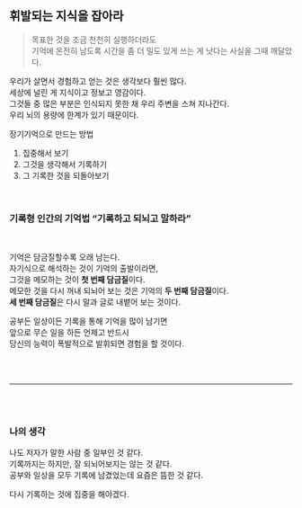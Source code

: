 

## 휘발되는 지식을 잡아라
> 목표한 것을 조금 천천히 실행하더라도<br>기억에 온전히 남도록 시간을 좀 더 밀도 있게 쓰는 게 낫다는 사실을 그때 깨달았다.

우리가 살면서 경험하고 얻는 것은 생각보다 훨씬 많다.<br>
세상에 널린 게 지식이고 정보고 영감이다.<br>
그것들 중 많은 부분은 인식되지 못한 채 우리 주변을 스쳐 지나간다.<br>
우리 뇌의 용량에 한계가 있기 때문이다.<br>

장기기억으로 만드는 방법
1. 집중해서 보기
2. 그것을 생각해서 기록하기
3. 그 기록한 것을 되돌아보기


<br>

### 기록형 인간의 기억법 “기록하고 되뇌고 말하라”
<br>

기억은 담금질할수록 오래 남는다.<br>
자기식으로 해석하는 것이 기억의 출발이라면,<br>
그것을 메모하는 것이 **첫 번째 담금질**이다.<br>
메모한 것을 다시 꺼내 되뇌어 보는 것은 기억의 **두 번째 담금질**이다.<br>
**세 번째 담금질**은 다시 말과 글로 내뱉어 보는 것이다.<br>

공부든 일상이든 기록을 통해 기억을 많이 남기면<br>
앞으로 무슨 일을 하든 언제고 반드시<br>
당신의 능력이 폭발적으로 발휘되면 경험을 할 것이다.<br>

<br>
<br>

___

<br>
<br>

### 나의 생각

나도 저자가 말한 사람 중 일부인 것 같다.<br>
기록까지는 하지만, 잘 되뇌어보지는 않는 것 같다.<br>
공부와 일상을 모두 기록에 남겼었는데 요즘은 뜸한 것 같다.<br>

다시 기록하는 것에 집중을 해야겠다.<br>


